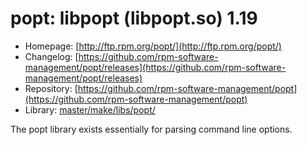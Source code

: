 # popt: libpopt (libpopt.so) 1.19
 - Homepage: [http://ftp.rpm.org/popt/](http://ftp.rpm.org/popt/)
 - Changelog: [https://github.com/rpm-software-management/popt/releases](https://github.com/rpm-software-management/popt/releases)
 - Repository: [https://github.com/rpm-software-management/popt](https://github.com/rpm-software-management/popt)
 - Library: [master/make/libs/popt/](https://github.com/Freetz-NG/freetz-ng/tree/master/make/libs/popt/)

The popt library exists essentially for parsing command line options.
